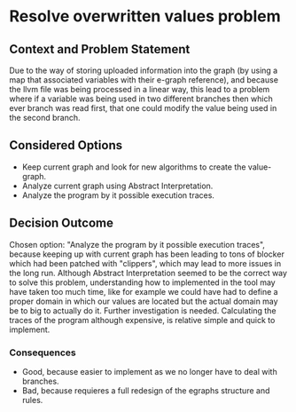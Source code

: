 # Resolve overwritten values problem

## Context and Problem Statement

Due to the way of storing uploaded information into the graph (by using a map that associated variables with their e-graph reference), and because the llvm file was being processed in a linear way, this lead to a problem where if a variable was being used in two different branches then which ever branch was read first, that one could modify the value being used in the second branch.

## Considered Options

* Keep current graph and look for new algorithms to create the value-graph.
* Analyze current graph using Abstract Interpretation.
* Analyze the program by it possible execution traces.

## Decision Outcome

Chosen option: "Analyze the program by it possible execution traces", because
keeping up with current graph has been leading to tons of blocker which had been patched with "clippers", which may lead to more issues in the long run.
Although Abstract Interpretation seemed to be the correct way to solve this problem, understanding how to implemented in the tool may have taken too much time, like for example we could have had to define a proper domain in which our values are located but the actual domain may be to big to actually do it. Further investigation is needed.
Calculating the traces of the program although expensive, is relative simple and quick to implement.

### Consequences

* Good, because easier to implement as we no longer have to deal with branches.
* Bad, because requieres a full redesign of the egraphs structure and rules.
